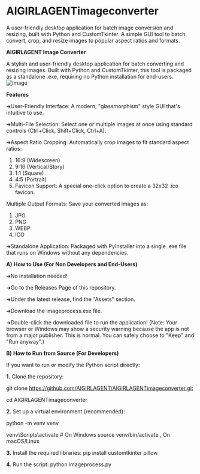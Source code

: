 # AIGIRLAGENTimageconverter
A user-friendly desktop application for batch image conversion and resizing, built with Python and CustomTkinter. A simple GUI tool to batch convert, crop, and resize images to popular aspect ratios and formats.

**AIGIRLAGENT Image Converter**

A stylish and user-friendly desktop application for batch converting and resizing images. Built with Python and CustomTkinter, this tool is packaged as a standalone .exe, requiring no Python installation for end-users.
![image](https://github.com/user-attachments/assets/b3dd6a0a-990d-489c-8cca-570b97ea0a34)

**Features**

➔User-Friendly Interface: A modern, "glassmorphism" style GUI that's intuitive to use.

➔Multi-File Selection: Select one or multiple images at once using standard controls (Ctrl+Click, Shift+Click, Ctrl+A).

➔Aspect Ratio Cropping: Automatically crop images to fit standard aspect ratios:

1) 16:9 (Widescreen)
2) 9:16 (Vertical/Story)
3) 1:1 (Square)
4) 4:5 (Portrait)
5) Favicon Support: A special one-click option to create a 32x32 .ico favicon.

Multiple Output Formats: Save your converted images as:
1) JPG
2) PNG
3) WEBP
4) ICO

➔Standalone Application: Packaged with PyInstaller into a single .exe file that runs on Windows without any dependencies.




**A)** **How to Use (For Non Developers and End-Users)**

➔No installation needed!

➔Go to the Releases Page of this repository.

➔Under the latest release, find the "Assets" section.

➔Download the imageprocess.exe file.

➔Double-click the downloaded file to run the application!
(Note: Your browser or Windows may show a security warning because the app is not from a major publisher. This is normal. You can safely choose to "Keep" and "Run anyway".)




**B)** **How to Run from Source (For Developers)**

If you want to run or modify the Python script directly:

**1.** Clone the repository:


git clone https://github.com/AIGIRLAGENT/AIGIRLAGENTimageconverter.git

cd AIGIRLAGENTimageconverter

**2.** Set up a virtual environment (recommended):

python -m venv venv

venv\Scripts\activate  # On Windows
source venv/bin/activate , On macOS/Linux

**3.** Install the required libraries:
pip install customtkinter pillow

**4.** Run the script:
python imageprocess.py
